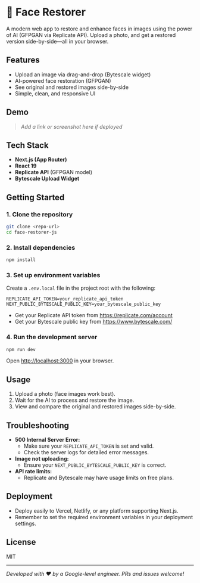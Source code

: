 # 🧠 Face Restorer

A modern web app to restore and enhance faces in images using the power of AI (GFPGAN via Replicate API). Upload a photo, and get a restored version side-by-side—all in your browser.

## Features

- Upload an image via drag-and-drop (Bytescale widget)
- AI-powered face restoration (GFPGAN)
- See original and restored images side-by-side
- Simple, clean, and responsive UI

## Demo

> _Add a link or screenshot here if deployed_

## Tech Stack

- **Next.js (App Router)**
- **React 19**
- **Replicate API** (GFPGAN model)
- **Bytescale Upload Widget**

## Getting Started

### 1. Clone the repository

```bash
git clone <repo-url>
cd face-restorer-js
```

### 2. Install dependencies

```bash
npm install
```

### 3. Set up environment variables

Create a `.env.local` file in the project root with the following:

```env
REPLICATE_API_TOKEN=your_replicate_api_token
NEXT_PUBLIC_BYTESCALE_PUBLIC_KEY=your_bytescale_public_key
```

- Get your Replicate API token from https://replicate.com/account
- Get your Bytescale public key from https://www.bytescale.com/

### 4. Run the development server

```bash
npm run dev
```

Open [http://localhost:3000](http://localhost:3000) in your browser.

## Usage

1. Upload a photo (face images work best).
2. Wait for the AI to process and restore the image.
3. View and compare the original and restored images side-by-side.

## Troubleshooting

- **500 Internal Server Error:**
  - Make sure your `REPLICATE_API_TOKEN` is set and valid.
  - Check the server logs for detailed error messages.
- **Image not uploading:**
  - Ensure your `NEXT_PUBLIC_BYTESCALE_PUBLIC_KEY` is correct.
- **API rate limits:**
  - Replicate and Bytescale may have usage limits on free plans.

## Deployment

- Deploy easily to Vercel, Netlify, or any platform supporting Next.js.
- Remember to set the required environment variables in your deployment settings.

## License

MIT

---

_Developed with ❤️ by a Google-level engineer. PRs and issues welcome!_
